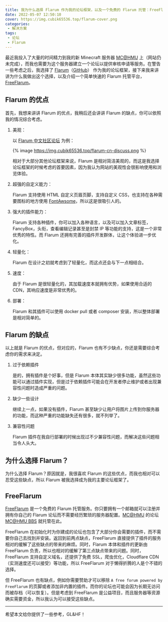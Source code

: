 ```yaml
---
title: 我为什么选择 Flarum 作为我的论坛框架，以及一个免费的 Flarum 托管：FreeFlarum
date: 2022-05-07 12:50:10
cover: https://img.cubik65536.top/flarum-cover.png
categories:
 - 解决方案
tags:
 - 论坛
 - Flarum
---
```


最近我投入了大量的时间精力到我的新 Minecraft 服务器 [MC@HMU](https://mc.hmu.ac.cn) 上（网站仍未完成），而我也需要为这个服务器建立一个论坛以提供审核申请等服务。在警告一些考虑之后，我选择了 [Flarum](https://flarum.org)（[GitHub](https://github.com/flarum)） 作为我的论坛框架，接下来我来讲讲为什么我做出这个选择，以及介绍一个简单快速的 Flarum 托管平台，[FreeFlarum](https://github.com/flarum)。

<!-- more -->

## Flarum 的优点

首先，我想来讲讲 Flarum 的优点，我稍后还会讲讲 Flarum 的缺点，你可以依照我的情况综合考虑。

1. 美观：

    以 [Flarum 中文社区论坛](https://discuss.flarum.org.cn/) 为例：
    
    {% image https://img.cubik65536.top/flarum-cn-discuss.png %}

    相对于大部分其他论坛框架来说，Flarum 是相对简洁美观的，而这是我选择论坛框架的时候考虑的首要因素，因为我认为网站的美观性会很影响使用和浏览体验。

2. 超强的自定义能力：

    Flarum 支持使用 HTML 自定义页眉页脚，支持自定义 CSS，也支持在各种需要图标的地方使用 [FontAwsome](https://fontawesome.com)，所以这是很吸引人的。

3. 强大的插件能力：

    Flarum 支持各种插件，你可以加入各种语言，以及可以加入文章标签，FancyBox，头衔，查看编辑记录甚至是封禁 IP 等功能的支持，这是一个非常优秀的特性。而 Flarum 还拥有完善的插件开发群体，让这个体验进一步优化。

4. 轻量化：

    Flarum 在设计之初就考虑到了轻量化，而这点还会与下一点相结合。

5. 速度：

    由于 Flarum 是很轻量化的，其加载速度本就拥有优势，如果使用合适的 CDN，其响应速度是非常优秀的。

6. 部署：

    Flarum 和其插件可以使用 docker pull 或者 composer 安装，所以整体部署是相对简单的。

## Flarum 的缺点

以上就是 Flarum 的优点，但对应的，Flarum 也有不少缺点，你还是需要综合考虑你的需求来决定。

1. 过于依赖插件

    是的，拥有插件是个好事，但是 Flarum 本体其实缺少很多功能，虽然这些功能可以通过插件实现，但是过于依赖插件可能会在开发者停止维护或者出现兼容性问题时造成严重的问题。

2. 缺少一些设计

    继续上一点，如果没有插件，Flarum 甚至缺少让用户将图片上传到你服务器的功能，而这种严重的功能缺失还有很多，就不列举了。

3. 兼容性问题

    Flarum 插件在我自行部署的时候出现过不少兼容性问题，而解决这些问题相当令人头大。


## 为什么选择 Flarum？

为什么选择 Flarum？原因就是，我很喜欢 Flarum 的这些优点，而我也相对可以忍受这些缺点，所以 Flarum 被我选择成为我的主要论坛框架了。

## FreeFlarum

[FreeFlarum](https://github.com/flarum) 是一个免费的 Flarum 托管服务。你只要拥有一个邮箱就可以注册并拥有你自己的 Flarum 论坛而不需要经历繁琐的服务器配置。[MC@HMU](https://mc.hmu.ac.cn) 的论坛 [MC@HMU BBS](https://bbs.mc.hmu.ac.cn) 就托管在此。

FreeFlarum 在初始化时为你建成的论坛也包含了大部分你会需要的插件，而不需要你自己去找到并安装。返回到前两点缺点，FreeFlarum 直接提供了插件的服务相对的缓解了这些缺点的带来的麻烦。同时，Flarum 本体和插件的更新由 FreeFlarum 负责，所以也相对的缓解了第三点缺点带来的问题。同时，FreeFlarum 支持自定义域名，还提供了免费 SSL，爬虫优化，Cloudflare CDN（实测速度还可以接受）等功能，所以 FreeFlarum 对于懒得折腾的人是个不错的选择。

但 FreeFlarum 也有缺点，例如你需要赞助才可以移除 `A free forum powered by FreeFlarum` 的页脚或者添加非内置的插件。而你的论坛也可能会因为长期无访问而被存档（可以恢复）。但是考虑到 FreeFlarum 是公益项目，而且服务器等资源确实需要资金，所以我认为可以接受这些缺点。

------

希望本文给你提供了一些参考，GL&HF！
